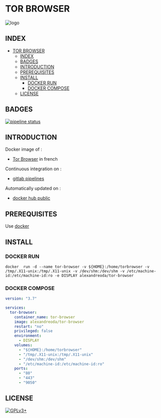 # TOR BROWSER

![logo](https://assets.gitlab-static.net/uploads/-/system/project/avatar/12904482/Tor_Browser_logo.png)

## INDEX

- [TOR BROWSER](#tor-browser)
  - [INDEX](#index)
  - [BADGES](#badges)
  - [INTRODUCTION](#introduction)
  - [PREREQUISITES](#prerequisites)
  - [INSTALL](#install)
    - [DOCKER RUN](#docker-run)
    - [DOCKER COMPOSE](#docker-compose)
  - [LICENSE](#license)

## BADGES

[![pipeline status](https://gitlab.com/oda-alexandre/tor-browser/badges/master/pipeline.svg)](https://gitlab.com/oda-alexandre/tor-browser/commits/master)

## INTRODUCTION

Docker image of :

- [Tor Browser](https://www.torproject.org/projects/torbrowser.html.en) in french

Continuous integration on :

- [gitlab pipelines](https://gitlab.com/oda-alexandre/tor-browser/pipelines)

Automatically updated on :

- [docker hub public](https://hub.docker.com/r/alexandreoda/tor-browser/)

## PREREQUISITES

Use [docker](https://www.docker.com)

## INSTALL

### DOCKER RUN

```\
docker  run -d --name tor-browser -v ${HOME}:/home/torbrowser -v /tmp/.X11-unix:/tmp/.X11-unix -v /dev/shm:/dev/shm -v /etc/machine-id:/etc/machine-id:ro -e DISPLAY alexandreoda/tor-browser
```

### DOCKER COMPOSE

```yml
version: "3.7"

services:
  tor-browser:
    container_name: tor-browser
    image: alexandreoda/tor-browser
    restart: "no"
    privileged: false
    environment:
      - DISPLAY
    volumes:
      - "${HOME}:/home/torbrowser"
      - "/tmp/.X11-unix:/tmp/.X11-unix"
      - "/dev/shm:/dev/shm"
      - "/etc/machine-id:/etc/machine-id:ro"
    ports:
      - "80"
      - "443"
      - "9050"
```

## LICENSE

[![GPLv3+](http://gplv3.fsf.org/gplv3-127x51.png)](https://gitlab.com/oda-alexandre/tor-browser/blob/master/LICENSE)
